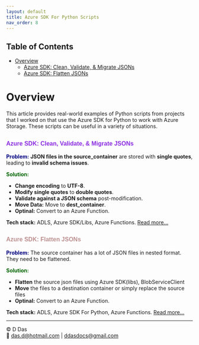 ```yaml
---
layout: default
title: Azure SDK For Python Scripts
nav_order: 8
---
```


## Table of Contents
- [Overview](#overview)
  - [Azure SDK: Clean, Validate, \& Migrate JSONs](#azure-sdk-clean-validate--migrate-jsons)
  - [Azure SDK: Flatten JSONs](#azure-sdk-flatten-jsons)



# Overview

This article provides real-world examples of Python scripts from projects that I worked on that use the Azure SDK for Python to work with Azure Storage. These scripts can be useful in a variety of situations.

## <p style="color: blueviolet; font-family: Arial, sans-serif;font-size: medium;"><strong>Azure SDK: Clean, Validate, & Migrate JSONs</strong></p>

<span style="color: navy;">**Problem:**</span>
**JSON files in the source_container** are stored with **single quotes**, leading to **invalid schema issues**.

<span style="color: darkgreen;">**Solution:**</span> 

- **Change encoding** to **UTF-8**.
- **Modify single quotes** to **double quotes**.
- **Validate against a JSON schema** post-modification.
- **Move Data:** Move to **dest_container**.
- **Optinal:** Convert to an Azure Function.

**Tech stack:** ADLS, Azure SDK/Libs, Azure Functions. [Read more...](articles/Misc/JsonValidator/BulkJsonValidator.html)


## <p style="color: RosyBrown; font-family: Arial, sans-serif;font-size: medium;"><strong>Azure SDK: Flatten JSONs</strong></p>

<span style="color: navy;">**Problem:**</span>
The source container has a lot of JSON files in nested format. They need to be flattened.

<span style="color: darkgreen;">**Solution:**</span> 

- **Flatten** the source json files using Azure SDK(libs), BlobServiceClient
- **Move** the files to a destination container or simply replace the source files
- **Optinal:** Convert to an Azure Function.

**Tech stack:** ADLS, Azure SDK For Python, Azure Functions. [Read more...](articles/Misc/JsonFlatternerAzureSDK/JsonFlatAzureSDK.html)


---

© D Das  
📧 [das.d@hotmail.com](mailto:das.d@hotmail.com) | [ddasdocs@gmail.com](mailto:ddasdocs@gmail.com)
